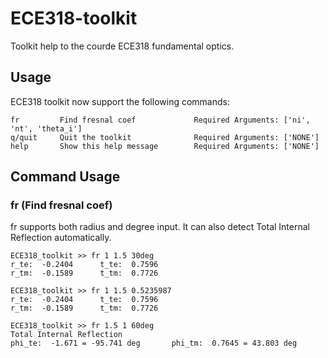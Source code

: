 # ECE318-toolkit

Toolkit help to the courde ECE318 fundamental optics.

## Usage
ECE318 toolkit now support the following commands:
```
fr         Find fresnal coef             Required Arguments: ['ni', 'nt', 'theta_i']
q/quit     Quit the toolkit              Required Arguments: ['NONE']
help       Show this help message        Required Arguments: ['NONE']
```

## Command Usage
### fr (Find fresnal coef)
fr supports both radius and degree input. It can also detect Total Internal Reflection automatically.
```
ECE318_toolkit >> fr 1 1.5 30deg
r_te:  -0.2404 		t_te:  0.7596
r_tm:  -0.1589 		t_tm:  0.7726

ECE318_toolkit >> fr 1 1.5 0.5235987
r_te:  -0.2404 		t_te:  0.7596
r_tm:  -0.1589 		t_tm:  0.7726

ECE318_toolkit >> fr 1.5 1 60deg
Total Internal Reflection
phi_te:  -1.671 = -95.741 deg		phi_tm:  0.7645 = 43.803 deg
```
